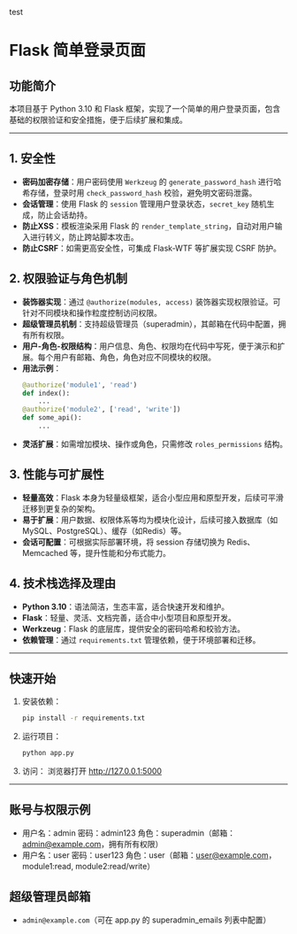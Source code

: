 test
# Flask 简单登录页面

## 功能简介
本项目基于 Python 3.10 和 Flask 框架，实现了一个简单的用户登录页面，包含基础的权限验证和安全措施，便于后续扩展和集成。

---

## 1. 安全性
- **密码加密存储**：用户密码使用 `Werkzeug` 的 `generate_password_hash` 进行哈希存储，登录时用 `check_password_hash` 校验，避免明文密码泄露。
- **会话管理**：使用 Flask 的 `session` 管理用户登录状态，`secret_key` 随机生成，防止会话劫持。
- **防止XSS**：模板渲染采用 Flask 的 `render_template_string`，自动对用户输入进行转义，防止跨站脚本攻击。
- **防止CSRF**：如需更高安全性，可集成 Flask-WTF 等扩展实现 CSRF 防护。

## 2. 权限验证与角色机制
- **装饰器实现**：通过 `@authorize(modules, access)` 装饰器实现权限验证。可针对不同模块和操作粒度控制访问权限。
- **超级管理员机制**：支持超级管理员（superadmin），其邮箱在代码中配置，拥有所有权限。
- **用户-角色-权限结构**：用户信息、角色、权限均在代码中写死，便于演示和扩展。每个用户有邮箱、角色，角色对应不同模块的权限。
- **用法示例**：
  ```python
  @authorize('module1', 'read')
  def index():
      ...
  @authorize('module2', ['read', 'write'])
  def some_api():
      ...
  ```
- **灵活扩展**：如需增加模块、操作或角色，只需修改 `roles_permissions` 结构。

## 3. 性能与可扩展性
- **轻量高效**：Flask 本身为轻量级框架，适合小型应用和原型开发，后续可平滑迁移到更复杂的架构。
- **易于扩展**：用户数据、权限体系等均为模块化设计，后续可接入数据库（如MySQL、PostgreSQL）、缓存（如Redis）等。
- **会话可配置**：可根据实际部署环境，将 session 存储切换为 Redis、Memcached 等，提升性能和分布式能力。

## 4. 技术栈选择及理由
- **Python 3.10**：语法简洁，生态丰富，适合快速开发和维护。
- **Flask**：轻量、灵活、文档完善，适合中小型项目和原型开发。
- **Werkzeug**：Flask 的底层库，提供安全的密码哈希和校验方法。
- **依赖管理**：通过 `requirements.txt` 管理依赖，便于环境部署和迁移。

---

## 快速开始
1. 安装依赖：
   ```bash
   pip install -r requirements.txt
   ```
2. 运行项目：
   ```bash
   python app.py
   ```
3. 访问：
   浏览器打开 http://127.0.0.1:5000

---

## 账号与权限示例
- 用户名：admin  密码：admin123  角色：superadmin（邮箱：admin@example.com，拥有所有权限）
- 用户名：user   密码：user123   角色：user（邮箱：user@example.com，module1:read, module2:read/write）

## 超级管理员邮箱
- `admin@example.com`（可在 app.py 的 superadmin_emails 列表中配置） 

